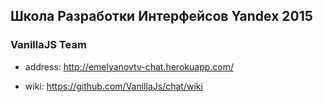 ## Школа  Разработки Интерфейсов Yandex 2015

### VanillaJS Team

* address: http://emelyanovtv-chat.herokuapp.com/

* wiki: https://github.com/VanillaJs/chat/wiki
 

